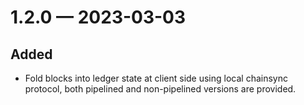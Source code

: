 
<a id='changelog-1.2.0'></a>
# 1.2.0 — 2023-03-03

## Added

- Fold blocks into ledger state at client side using local chainsync protocol, both pipelined and non-pipelined versions are provided.
